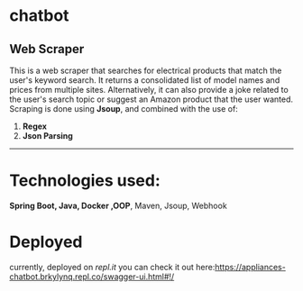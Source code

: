 # chatbot
## Web Scraper
This is a web scraper that searches for electrical products that match the user's keyword search. It returns a consolidated list of model names and prices from multiple sites. Alternatively, it can also provide a joke related to the user's search topic or suggest an Amazon product that the user wanted.
Scraping is done using **Jsoup**, and combined with the use of:
1. **Regex**
2. **Json Parsing**

------------

# Technologies used:
**Spring Boot, Java, Docker ,OOP**, Maven, Jsoup, Webhook
# Deployed
currently, deployed on _repl.it_
you can check it out here:https://appliances-chatbot.brkylynq.repl.co/swagger-ui.html#!/
